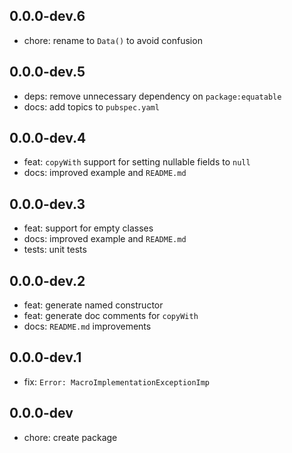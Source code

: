 ## 0.0.0-dev.6

- chore: rename to `Data()` to avoid confusion

## 0.0.0-dev.5

- deps: remove unnecessary dependency on `package:equatable`
- docs: add topics to `pubspec.yaml`

## 0.0.0-dev.4

- feat: `copyWith` support for setting nullable fields to `null`
- docs: improved example and `README.md`

## 0.0.0-dev.3

- feat: support for empty classes
- docs: improved example and `README.md`
- tests: unit tests

## 0.0.0-dev.2

- feat: generate named constructor
- feat: generate doc comments for `copyWith`
- docs: `README.md` improvements

## 0.0.0-dev.1

- fix: `Error: MacroImplementationExceptionImp`

## 0.0.0-dev

- chore: create package
